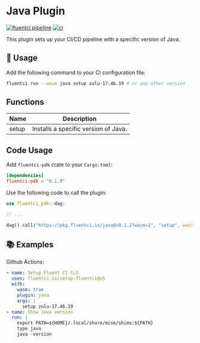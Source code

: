 # Java Plugin

[![fluentci pipeline](https://shield.fluentci.io/x/java)](https://pkg.fluentci.io/java)
[![ci](https://github.com/fluentci-io/java-plugin/actions/workflows/ci.yml/badge.svg)](https://github.com/fluentci-io/java-plugin/actions/workflows/ci.yml)

This plugin sets up your CI/CD pipeline with a specific version of Java.

## 🚀 Usage

Add the following command to your CI configuration file:

```bash
fluentci run --wasm java setup zulu-17.46.19 # or any other version
```

## Functions

| Name  | Description                          |
| ----- | ------------------------------------ |
| setup | Installs a specific version of Java. |

## Code Usage

Add `fluentci-pdk` crate to your `Cargo.toml`:

```toml
[dependencies]
fluentci-pdk = "0.1.9"
```

Use the following code to call the plugin:

```rust
use fluentci_pdk::dag;

// ...

dag().call("https://pkg.fluentci.io/java@v0.1.2?wasm=1", "setup", vec!["zulu-17.46.19"])?;
```

## 📚 Examples

Github Actions:

```yaml
- name: Setup Fluent CI CLI
  uses: fluentci-io/setup-fluentci@v5
  with:
    wasm: true
    plugin: java
    args: |
      setup zulu-17.46.19
- name: Show Java version
  run: |
    export PATH=${HOME}/.local/share/mise/shims:${PATH}
    type java
    java -version
```

